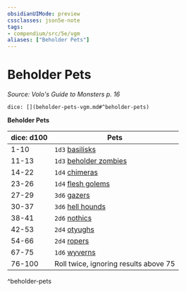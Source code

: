 ```yaml
---
obsidianUIMode: preview
cssclasses: json5e-note
tags:
- compendium/src/5e/vgm
aliases: ["Beholder Pets"]
---
```

# Beholder Pets
*Source: Volo's Guide to Monsters p. 16* 

`dice: [](beholder-pets-vgm.md#^beholder-pets)`

**Beholder Pets**

| dice: d100 | Pets |
|------------|------|
| 1-10 | `1d3` [basilisks](compendium/bestiary/monstrosity/basilisk.md) |
| 11-13 | `1d3` [beholder zombies](compendium/bestiary/undead/beholder-zombie.md) |
| 14-22 | `1d4` [chimeras](compendium/bestiary/monstrosity/chimera.md) |
| 23-26 | `1d4` [flesh golems](compendium/bestiary/construct/flesh-golem.md) |
| 27-29 | `3d6` [gazers](compendium/bestiary/aberration/gazer-mpmm.md) |
| 30-37 | `3d6` [hell hounds](compendium/bestiary/fiend/hell-hound.md) |
| 38-41 | `2d6` [nothics](compendium/bestiary/aberration/nothic.md) |
| 42-53 | `2d4` [otyughs](compendium/bestiary/aberration/otyugh.md) |
| 54-66 | `2d4` [ropers](compendium/bestiary/monstrosity/roper.md) |
| 67-75 | `1d6` [wyverns](compendium/bestiary/dragon/wyvern.md) |
| 76-100 | Roll twice, ignoring results above 75 |
^beholder-pets